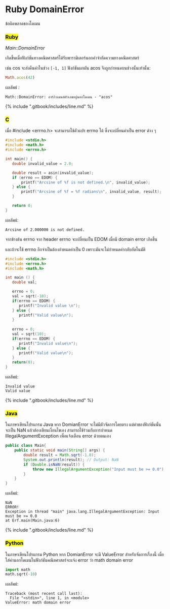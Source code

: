 # Ruby DomainError
ข้อผิดพลาดของโดเมน

### <mark style="color:$danger;">Ruby</mark>

_Main::DomainError_

เกิดขึ้นเมื่อฟังก์ชันทางคณิตศาสตร์ได้รับพารามิเตอร์นอกคำจำกัดความทางคณิตศาสตร์

เช่น cos จะส่งคืนค่าในช่วง `[-1, 1]` ฟังก์ชันผกผัน acos จึงถูกกำหนดบนช่วงนั้นเท่านั้น:

```ruby
Math.acos(42)
```

ผลลัพธ์ _:_

```
Math::DomainError: อาร์กิวเมนต์ตัวเลขอยู่นอกโดเมน - "acos"
```

{% include ".gitbook/includes/line.md" %}

### <mark style="color:$danger;">C</mark>

เมื่อ #include \<errno.h> จะสามารถใช้ตัวแปร errno ได้ ซึ่งจะเปลี่ยนค่าเป็น error ต่าง ๆ

```c
#include <stdio.h>
#include <math.h>
#include <errno.h>

int main() {
   double invalid_value = 2.0; 

   double result = asin(invalid_value);
   if (errno == EDOM) {
       printf("Arcsine of %f is not defined.\n", invalid_value);
   } else {
       printf("Arcsine of %f = %f radians\n", invalid_value, result);
   }

   return 0;
}
```

ผลลัพธ์:

```
Arcsine of 2.000000 is not defined.
```

จากข้างต้น errno จาก header errno จะเปลี่ยนเป็น EDOM เมื่อมี domain error เกิดขึ้น

และถ้าจะใช้ errno อีกจำเป็นต้องกำหนดค่าเป็น 0 เพราะมันจะไม่กำหนดค่ากลับอัตโนมัติ

```c
#include <stdio.h>
#include <errno.h>
#include <math.h>

int main () {
   double val;

   errno = 0;
   val = sqrt(-10);   
   if(errno == EDOM) {
      printf("Invalid value \n");
   } else {
      printf("Valid value\n");
   }
   
   errno = 0;
   val = sqrt(10);
   if(errno == EDOM) {
      printf("Invalid value\n");
   } else {
      printf("Valid value\n");
   }
   return(0);
}
```

ผลลัพธ์:

```
Invalid value
Valid value
```

{% include ".gitbook/includes/line.md" %}

### <mark style="color:$danger;">Java</mark>

ในภาษาเขียนโปรแกรม Java หาก DomianError จะไม่มีตัวจัดการโดยตรง แต่ค่าของฟังก์ชันนั้นจะเป็น NaN แล้วต้องเขียนเงื่อนไขเอง สามารถใช้ร่วมกับการกำหนด IllegalArgumentException เพื่อแจ้งเตือน error ด้วยตนเอง

```java
public class Main{
    public static void main(String[] args) {
        double result = Math.sqrt(-1.0);
        System.out.println(result); // Output: NaN
        if (Double.isNaN(result)) {
            throw new IllegalArgumentException("Input must be >= 0.0");
        }
    }
}
```

ผลลัพธ์:

```
NaN
ERROR!
Exception in thread "main" java.lang.IllegalArgumentException: Input must be >= 0.0
at Erf.main(Main.java:6)
```

{% include ".gitbook/includes/line.md" %}

### <mark style="color:$danger;">Python</mark>

ในภาษาเขียนโปรแกรม Python หาก DomianError จะมี ValueError สำหรับจัดการเรื่องนี้ เมื่อใส่ค่านอกโดเมนในฟังก์ชันคณิตศาสตร์จะแจ้ง error ว่า math domain error

```python
import math
math.sqrt(-10)
```

ผลลัพธ์:

```
Traceback (most recent call last):
  File "<stdin>", line 1, in <module>
ValueError: math domain error
```
